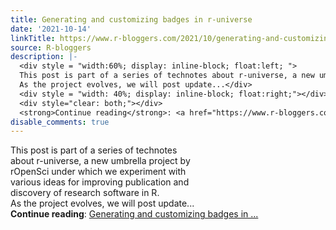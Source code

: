 ```yaml
---
title: Generating and customizing badges in r-universe
date: '2021-10-14'
linkTitle: https://www.r-bloggers.com/2021/10/generating-and-customizing-badges-in-r-universe/
source: R-bloggers
description: |-
  <div style = "width:60%; display: inline-block; float:left; ">
  This post is part of a series of technotes about r-universe, a new umbrella project by rOpenSci under which we experiment with various ideas for improving publication and discovery of research software in R.<br />
  As the project evolves, we will post update...</div>
  <div style = "width: 40%; display: inline-block; float:right;"></div>
  <div style="clear: both;"></div>
  <strong>Continue reading</strong>: <a href="https://www.r-bloggers.com/2021/10/generating-and-customizing-badges-in-r-universe/">Generating and customizing badges in ...
disable_comments: true
---
```

<div style = "width:60%; display: inline-block; float:left; ">
This post is part of a series of technotes about r-universe, a new umbrella project by rOpenSci under which we experiment with various ideas for improving publication and discovery of research software in R.<br />
As the project evolves, we will post update...</div>
<div style = "width: 40%; display: inline-block; float:right;"></div>
<div style="clear: both;"></div>
<strong>Continue reading</strong>: <a href="https://www.r-bloggers.com/2021/10/generating-and-customizing-badges-in-r-universe/">Generating and customizing badges in ...